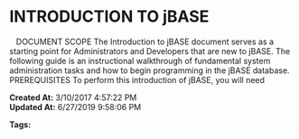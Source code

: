 # INTRODUCTION TO jBASE

   DOCUMENT SCOPE The Introduction to jBASE document serves as a starting point for Administrators and Developers that are new to jBASE. The following guide is an instructional walkthrough of fundamental system administration tasks and how to begin programming in the jBASE database.  PREREQUISITES To perform this introduction of jBASE, you will need  

**Created At:** 3/10/2017 4:57:22 PM  
**Updated At:** 6/27/2019 9:58:06 PM  

**Tags:**
<badge text='new to jbase' vertical='middle' />
<badge text='basics' vertical='middle' />
<badge text='fundamentals' vertical='middle' />
<badge text='learning' vertical='middle' />
<badge text='understand' vertical='middle' />
<badge text='introductory' vertical='middle' />
<badge text='learn' vertical='middle' />
<badge text='new' vertical='middle' />
<badge text='guide' vertical='middle' />
<badge text='beginners ' vertical='middle' />
<badge text='beginner' vertical='middle' />
<badge text='introduction' vertical='middle' />
